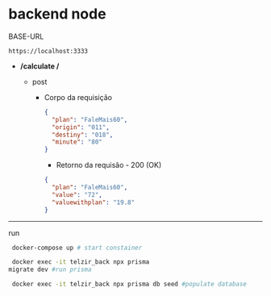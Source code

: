 # backend node

BASE-URL

```URL
https://localhost:3333
```
- **/calculate /**
    - post
        
      - Corpo da requisição
        
        ```json
        {
          "plan": "FaleMais60",
          "origin": "011",
          "destiny": "018",
          "minute": "80"
        }
        ```

        - Retorno da requisão - 200 (OK)
        
        ```json
        {
          "plan": "FaleMais60",
          "value": "72",
          "valuewithplan": "19.8"
        }
        ```
---

run
 ``` sh
  docker-compose up # start constainer

  docker exec -it telzir_back npx prisma 
migrate dev #run prisma

  docker exec -it telzir_back npx prisma db seed #populate database
```